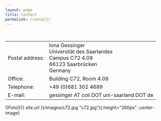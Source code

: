 ```yaml
---
layout: page
title: Contact
permalink: /contact/
---
```


<table>
  <tbody>
    <tr>
      <td>Postal address:</td>
      <td>Iona Gessinger <br>
          Universität des Saarlandes <br>
          Campus C72 4.09 <br>
          66123 Saarbrücken <br> 
      	Germany</td>
    </tr>
    <tr>
      <td>Office:</td>
      <td>Building C72, Room 4.09</td>
    </tr>         
    <tr>
      <td>Telephone:</td>
      <td>+49 (0)681 302 4689</td>
    </tr>
    <tr>
      <td>E-mail:</td>
      <td>gessinger AT coli DOT uni-saarland DOT de</td>
    </tr>
  </tbody>
</table>

![Foto]({{ site.url }}/images/c72.jpg "c72.jpg"){:height="260px" .center-image}

